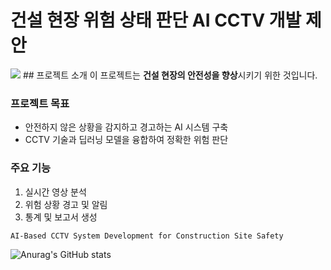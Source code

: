 # 건설 현장 위험 상태 판단 AI CCTV 개발 제안
 <img src="https://img.shields.io/badge/Python-3178C6?style=flat&logo=#3776AB&logoColor=white"/>
## 프로젝트 소개
이 프로젝트는 <strong>건설 현장의 안전성을 향상</strong>시키기 위한 것입니다.

### 프로젝트 목표
- 안전하지 않은 상황을 감지하고 경고하는 AI 시스템 구축
- CCTV 기술과 딥러닝 모델을 융합하여 정확한 위험 판단

### 주요 기능
1. 실시간 영상 분석
2. 위험 상황 경고 및 알림
3. 통계 및 보고서 생성

```
AI-Based CCTV System Development for Construction Site Safety
```

![Anurag's GitHub stats](https://github-readme-stats.vercel.app/api?username=jjyhh&show_icons=true&theme=radical)
